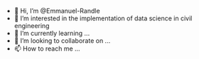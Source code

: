 - 👋 Hi, I’m @Emmanuel-Randle
- 👀 I’m interested in the implementation of data science in civil engineering
- 🌱 I’m currently learning ...
- 💞️ I’m looking to collaborate on ...
- 📫 How to reach me ...

<!---
Emmanuel-Randle/Emmanuel-Randle is a ✨ special ✨ repository because its `README.md` (this file) appears on your GitHub profile.
You can click the Preview link to take a look at your changes.
--->
